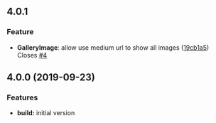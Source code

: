 ## 4.0.1
### Feature
* **GalleryImage**: allow use medium url to show all images ([19cb1a5](https://github.com/OntimizeWeb/ontimize-web-ngx/commit/19cb1a5)) Closes [#4](https://github.com/OntimizeWeb/ontimize-web-ngx-gallery/issues/4)

## 4.0.0 (2019-09-23)
### Features
* **build:** initial version
